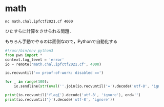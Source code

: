 # math

`nc math.chal.ipfctf2021.cf 4000`

ひたすらに計算をさせられる問題．

もちろん手動でやるのは面倒なので，Pythonで自動化する

```python
#!/usr/bin/env python3
from pwn import *
context.log_level = 'error'
io = remote('math.chal.ipfctf2021.cf', 4000)

io.recvuntil('== proof-of-work: disabled ==')

for _ in range(100):
    io.sendline(str(eval(''.join(io.recvuntil('=').decode('utf-8', 'ignore').split()[0:-1]))))

print(io.recvuntil('flag{').decode('utf-8', 'ignore'), end='')
print(io.recvuntil('}').decode('utf-8', 'ignore'))
```
